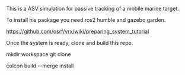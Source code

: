 This is a ASV simulation for passive tracking of a mobile marine target. 

To install his package you need ros2 humble and gazebo garden.

https://github.com/osrf/vrx/wiki/preparing_system_tutorial



Once the system is ready, clone and build this repo. 

mkdir workspace
git clone 

colcon build --merge install

